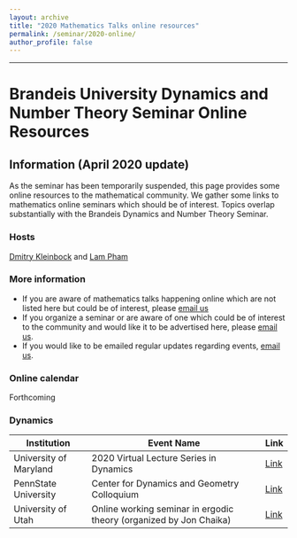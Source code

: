 ```yaml
---
layout: archive
title: "2020 Mathematics Talks online resources"
permalink: /seminar/2020-online/
author_profile: false
---
```


-----

# Brandeis University Dynamics and Number Theory Seminar Online Resources

## Information (April 2020 update)
As the seminar has been temporarily suspended, this page provides some online resources to the mathematical community. We gather some links to mathematics online seminars which should be of interest. Topics overlap substantially with the Brandeis Dynamics and Number Theory Seminar.

### Hosts
[Dmitry Kleinbock](http://people.brandeis.edu/~kleinboc/) and [Lam Pham](http://www.lamlaurentpham.com)

### More information
- If you are aware of mathematics talks happening online which are not listed here but could be of interest, please [email us](mailto:lampham@brandeis.edu)
- If you organize a seminar or are aware of one which could be of interest to the community and would like it to be advertised here, please [email us](mailto:lampham@brandeis.edu).
- If you would like to be emailed regular updates regarding events, [email us](mailto:lampham@brandeis.edu).

### Online calendar
Forthcoming

### Dynamics
|Institution|Event Name|Link|
|---|---|---|
|University of Maryland|2020 Virtual Lecture Series in Dynamics|[Link](https://www-math.umd.edu/dynamics-conference.html)|
|PennState University|Center for Dynamics and Geometry Colloquium|[Link](https://math.psu.edu/events/seminar/401)|
|University of Utah|Online working seminar in ergodic theory (organized by Jon Chaika)|[Link](http://www.math.utah.edu/~chaika/workingseminar)|


